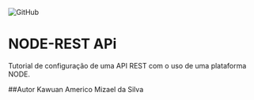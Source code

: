![GitHub](https://img.shields.io/github/license/Ka310805/node-rest)
# NODE-REST APi

Tutorial de configuração de uma API REST com o uso de uma plataforma NODE.

##Autor
Kawuan Americo Mizael da Silva
